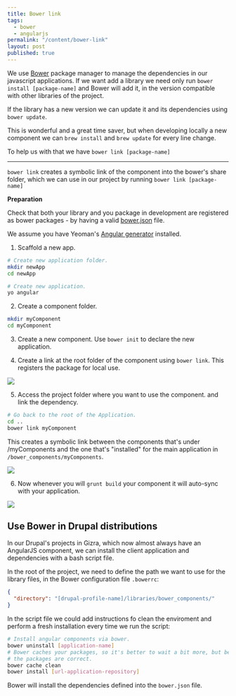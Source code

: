 ```yaml
---
title: Bower link
tags: 
  - bower
  - angularjs
permalink: "/content/bower-link"
layout: post
published: true
---
```


We use [Bower](http://bower.io/) package manager to manage the dependencies in our javascript applications.  If we want add a library we need only run ``bower install [package-name]`` and Bower will add it, in the version compatible with other libraries of the project.

If the library has a new version we can update it and its dependencies using ``bower update``.

This is wonderful and a great time saver, but when developing locally a new component we can ``brew install`` and ``brew update`` for every line change.

To help us with that we have ``bower link [package-name]``

<!-- more -->

---

``bower link`` creates a symbolic link of the component into the bower's share folder, which we can use in our project by running `bower link [package-name]`

__Preparation__

Check that both your library and you package in development are registered as bower packages - by having a valid [bower.json](http://bower.io/docs/creating-packages/) file.

We assume you have Yeoman's [Angular generator](http://yeoman.io/learning/) installed.

1. Scaffold a new app.

```bash
# Create new application folder.
mkdir newApp
cd newApp

# Create new application.
yo angular
```


2. Create a component folder.

```bash
mkdir myComponent
cd myComponent
```

3. Create a new component. Use ``bower init`` to declare the new application.


4. Create a link at the root folder of the component using ``bower link``. This registers the package for local use.

![]({{BASE_PATH}}/assets/images/posts/bower-link/bower-create-link.png)

5. Access the project folder where you want to use the component. and link the dependency.

```bash
# Go back to the root of the Application.
cd ..
bower link myComponent
```

This creates a symbolic link between the components that's under /myComponents and the one that's "installed" for the main application in ``/bower_components/myComponents``.

![]({{BASE_PATH}}/assets/images/posts/bower-link/bower-use-link.png)

6. Now whenever you will ``grunt build`` your component it will auto-sync with your application.

![]({{BASE_PATH}}/assets/images/posts/bower-link/symbolic-link.png)


## Use Bower in Drupal distributions

In our Drupal's projects in Gizra, which now almost always have an AngularJS  component, we can install the client application and dependencies with a bash script file.

In the root of the project, we need to define the path we want to use for the library files, in the Bower configuration file ``.bowerrc``:

```json
{
  "directory": "[drupal-profile-name]/libraries/bower_components/"
}
```

In the script file we could add instructions fo clean the enviroment and perform a fresh installation every time we run the script:

```bash
# Install angular components via bower.
bower uninstall [application-name]
# Bower caches your packages, so it's better to wait a bit more, but be sure 
# the packages are correct.
bower cache clean
bower install [url-application-repository]
```

Bower will install the dependencies defined into the ``bower.json`` file.